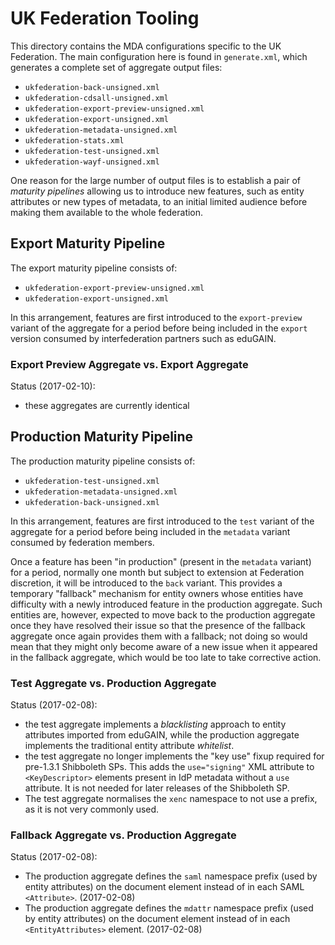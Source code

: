 # UK Federation Tooling

This directory contains the MDA configurations specific to the UK Federation. The main configuration here
is found in `generate.xml`, which generates a complete set of aggregate output files:

* `ukfederation-back-unsigned.xml`
* `ukfederation-cdsall-unsigned.xml`
* `ukfederation-export-preview-unsigned.xml`
* `ukfederation-export-unsigned.xml`
* `ukfederation-metadata-unsigned.xml`
* `ukfederation-stats.xml`
* `ukfederation-test-unsigned.xml`
* `ukfederation-wayf-unsigned.xml`

One reason for the large number of output files is to establish a pair of _maturity pipelines_ allowing
us to introduce new features, such as entity attributes or new types of metadata, to an initial limited
audience before making them available to the whole federation.

## Export Maturity Pipeline

The export maturity pipeline consists of:

* `ukfederation-export-preview-unsigned.xml`
* `ukfederation-export-unsigned.xml`

In this arrangement, features are first introduced to the `export-preview` variant of the aggregate for a period
before being included in the `export` version consumed by interfederation partners such as eduGAIN.

### Export Preview Aggregate vs. Export Aggregate

Status (2017-02-10):

* these aggregates are currently identical

## Production Maturity Pipeline

The production maturity pipeline consists of:

* `ukfederation-test-unsigned.xml`
* `ukfederation-metadata-unsigned.xml`
* `ukfederation-back-unsigned.xml`

In this arrangement, features are first introduced to the `test` variant of the aggregate for a period
before being included in the `metadata` variant consumed by federation members.

Once a feature has been "in production" (present in the `metadata` variant) for a period, normally one month but
subject to extension at Federation discretion, it will be introduced to the `back` variant. This provides a
temporary "fallback" mechanism for entity owners whose entities have difficulty with a newly introduced
feature in the production aggregate. Such entities are, however, expected to move back to the production
aggregate once they have resolved their issue so that the presence of the fallback aggregate once again
provides them with a fallback; not doing so would mean that they might only become aware of a new issue
when it appeared in the fallback aggregate, which would be too late to take corrective action.

### Test Aggregate vs. Production Aggregate

Status (2017-02-08):

* the test aggregate implements a _blacklisting_ approach to entity attributes imported from eduGAIN,
while the production aggregate implements the traditional entity attribute _whitelist_.
* the test aggregate no longer implements the "key use" fixup required for pre-1.3.1 Shibboleth SPs.
This adds the `use="signing"` XML attribute to `<KeyDescriptor>` elements present in IdP metadata
without a `use` attribute. It is not needed for later releases of the Shibboleth SP.
* The test aggregate normalises the `xenc` namespace to not use a prefix, as it is not very commonly used.

### Fallback Aggregate vs. Production Aggregate

Status (2017-02-08):

* The production aggregate defines the `saml` namespace prefix (used by entity attributes) on the document element
instead of in each SAML `<Attribute>`. (2017-02-08)
* The production aggregate defines the `mdattr` namespace prefix (used by entity attributes) on the document element
instead of in each `<EntityAttributes>` element. (2017-02-08)
